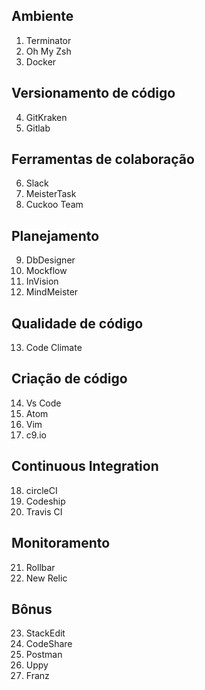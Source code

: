 ## Ambiente
1. Terminator
2. Oh My Zsh
3. Docker

## Versionamento de código
4. GitKraken
5. Gitlab

## Ferramentas de colaboração
6. Slack
7. MeisterTask
8. Cuckoo Team

## Planejamento
9. DbDesigner
10. Mockflow
11. InVision
12. MindMeister

## Qualidade de código
13. Code Climate

## Criação de código
14. Vs Code
15. Atom
16. Vim
17. c9.io

## Continuous Integration
18. circleCI
19. Codeship
20. Travis CI

## Monitoramento
21. Rollbar
22. New Relic

## Bônus
23. StackEdit
24. CodeShare
25. Postman
26. Uppy
27. Franz
